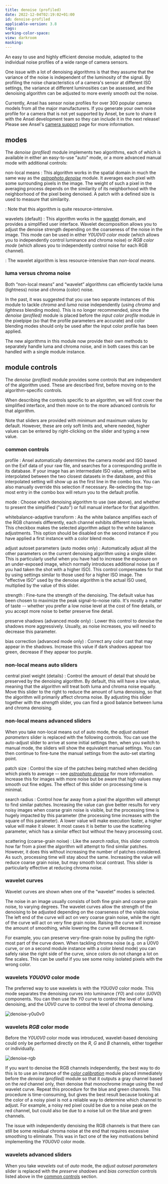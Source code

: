 ```yaml
---
title: denoise (profiled)
date: 2022-12-04T02:19:02+01:00
id: denoise-profiled
applicable-version: 3.8
tags:
working-color-space:
view: darkroom
masking:
---
```


An easy to use and highly efficient denoise module, adapted to the individual noise profiles of a wide range of camera sensors.

One issue with a lot of denoising algorithms is that they assume that the variance of the noise is independent of the luminosity of the signal. By profiling the noise characteristics of a camera's sensor at different ISO settings, the variance at different luminosities can be assessed, and the denoising algorithm can be adjusted to more evenly smooth out the noise.

Currently, Ansel has sensor noise profiles for over 300 popular camera models from all the major manufacturers. If you generate your own noise profile for a camera that is not yet supported by Ansel, be sure to share it with the Ansel development team so they can include it in the next release! Please see Ansel's [camera support](https://github.com/darktable-org/darktable/wiki/Camera-support) page for more information.

## modes

The _denoise (profiled)_ module implements two algorithms, each of which is available in either an easy-to-use "auto" mode, or a more advanced manual mode with additional controls:

non-local means
: This algorithm works in the spatial domain in much the same way as the [_astrophoto denoise_](./astrophoto-denoise.md) module. It averages each pixel with some surrounding pixels in the image. The weight of such a pixel in the averaging process depends on the similarity of its neighborhood with the neighborhood of the pixel being denoised. A patch with a defined size is used to measure that similarity.

: Note that this algorithm is quite resource-intensive.

wavelets (default)
: This algorithm works in the [wavelet](../../darkroom/processing-modules/wavelets.md) domain, and provides a simplified user interface. Wavelet decomposition allows you to adjust the denoise strength depending on the coarseness of the noise in the image. This mode can be used in either _Y0U0V0 color mode_ (which allows you to independently control luminance and chroma noise) or _RGB color mode_ (which allows you to independently control noise for each RGB channel).

: The wavelet algorithm is less resource-intensive than _non-local means_.

### luma versus chroma noise

Both “non-local means” and “wavelet” algorithms can efficiently tackle luma (lightness) noise and chroma (color) noise.

In the past, it was suggested that you use two separate instances of this module to tackle _chroma_ and _luma_ noise independently (using _chroma_ and _lightness_ blending modes). This is no longer recommended, since the _denoise (profiled)_ module is placed before the _input color profile_ module in the pixelpipe (so that the profile parameters are accurate) and color blending modes should only be used after the input color profile has been applied.

The new algorithms in this module now provide their own methods to separately handle luma and chroma noise, and in both cases this can be handled with a single module instance.

## module controls

The _denoise (profiled)_ module provides some controls that are independent of the algorithm used. These are described first, before moving on to the algorithm-specific controls.

When describing the controls specific to an algorithm, we will first cover the simplified interface, and then move on to the more advanced controls for that algorithm.

Note that sliders are provided with minimum and maximum values by default. However, these are only soft limits and, where needed, higher values can be entered by right-clicking on the slider and typing a new value.

### common controls

profile
: Ansel automatically determines the camera model and ISO based on the Exif data of your raw file, and searches for a corresponding profile in its database. If your image has an intermediate ISO value, settings will be interpolated between the two closest datasets in the database, and this interpolated setting will show up as the first line in the combo box. You can also manually override this selection if necessary. Re-selecting the top-most entry in the combo box will return you to the default profile.

mode
: Choose which denoising algorithm to use (see above), and whether to present the simplified ("auto") or full manual interface for that algorithm.

whitebalance-adaptive transform
: As the white balance amplifies each of the RGB channels differently, each channel exhibits different noise levels. This checkbox makes the selected algorithm adapt to the white balance adjustments. This option should be disabled on the second instance if you have applied a first instance with a color blend mode.

adjust autoset parameters (auto modes only)
: Automatically adjust all the other parameters on the current denoising algorithm using a single slider. This is particularly useful when you have had to increase the exposure on an under-exposed image, which normally introduces additional noise (as if you had taken the shot with a higher ISO). This control compensates for that by using settings similar to those used for a higher ISO image. The "effective ISO" used by the denoise algorithm is the actual ISO used, multiplied by the value of this slider.

strength
: Fine-tune the strength of the denoising. The default value has been chosen to maximize the peak signal-to-noise ratio. It's mostly a matter of taste -- whether you prefer a low noise level at the cost of fine details, or you accept more noise to better preserve fine detail.

preserve shadows (advanced mode only)
: Lower this control to denoise the shadows more aggressively. Usually, as noise increases, you will need to decrease this parameter.

bias correction (advanced mode only)
: Correct any color cast that may appear in the shadows. Increase this value if dark shadows appear too green, decrease if they appear too purple.

### non-local means auto sliders

central pixel weight (details)
: Control the amount of detail that should be preserved by the denoising algorithm. By default, this will have a low value, meaning that the algorithm will treat both luma and chroma noise equally. Move this slider to the right to reduce the amount of luma denoising, so that the algorithm will primarily affect chroma noise. By adjusting this slider together with the _strength_ slider, you can find a good balance between luma and chroma denoising.

### non-local means advanced sliders

When you take non-local means out of auto mode, the _adjust autoset parameters_ slider is replaced with the following controls. You can use the auto-adjust slider to arrive at some initial settings then, when you switch to manual mode, the sliders will show the equivalent manual settings. You can then continue to fine-tune the manual settings from the auto-set starting point.

patch size
: Control the size of the patches being matched when deciding which pixels to average -- see [_astrophoto denoise_](./astrophoto-denoise.md) for more information. Increase this for images with more noise but be aware that high values may smooth out fine edges. The effect of this slider on processing time is minimal.

search radius
: Control how far away from a pixel the algorithm will attempt to find similar patches. Increasing the value can give better results for very noisy images when coarse grain noise is visible, but the processing time is hugely impacted by this parameter (the processing time increases with the square of this parameter). A lower value will make execution faster, a higher value will make it slower. It most cases it is better to use the scattering parameter, which has a similar effect but without the heavy processing cost.

scattering (coarse-grain noise)
: Like the _search radius_, this slider controls how far from a pixel the algorithm will attempt to find similar patches. However, it does this without increasing the number of patches considered. As such, processing time will stay about the same. Increasing the value will reduce coarse grain noise, but may smooth local contrast. This slider is particularly effective at reducing chroma noise.

### wavelet curves

Wavelet curves are shown when one of the “wavelet” modes is selected.

The noise in an image usually consists of both fine grain and coarse grain noise, to varying degrees. The wavelet curves allow the strength of the denoising to be adjusted depending on the coarseness of the visible noise. The left end of the curve will act on very coarse grain noise, while the right of the curve will act on very fine grain noise. Raising the curve will increase the amount of smoothing, while lowering the curve will decrease it.

For example, you can preserve very-fine-grain noise by pulling the right-most part of the curve down. When tackling chroma noise (e.g. on a U0V0 curve, or on a second module instance with a color blend mode) you can safely raise the right side of the curve, since colors do not change a lot on fine scales. This can be useful if you see some noisy isolated pixels with the wrong color.

### wavelets _Y0U0V0_ color mode

The preferred way to use wavelets is with the _Y0U0V0_ color mode. This mode separates the denoising curves into luminance (_Y0_) and color (_U0V0_) components. You can then use the _Y0_ curve to control the level of luma denoising, and the _U0V0_ curve to control the level of chroma denoising.

![denoise-y0u0v0](./denoise-profiled/denoise-y0u0v0.png#w33)

### wavelets _RGB_ color mode

Before the _Y0U0V0_ color mode was introduced, wavelet-based denoising could only be performed directly on the _R_, _G_ and _B_ channels, either together or individually.

![denoise-rgb](./denoise-profiled/denoise-rgb.png#w33)

If you want to denoise the RGB channels independently, the best way to do this is to use an instance of the [_color calibration_](./color-calibration.md) module placed immediately before the _denoise (profiled)_ module so that it outputs a gray channel based on the _red_ channel only, then denoise that monochrome image using the _red_ wavelet curve. Repeat this procedure for the blue and green channels. This procedure is time-consuming, but gives the best result because looking at the color of a noisy pixel is not a reliable way to determine which channel to adjust. For example, a noisy red pixel could be due to a noise peak on the red channel, but could also be due to a noise lull on the blue and green channels.

The issue with independently denoising the RGB channels is that there can still be some residual chroma noise at the end that requires excessive smoothing to eliminate. This was in fact one of the key motivations behind implementing the _Y0U0V0_ color mode.

### wavelets advanced sliders

When you take _wavelets_ out of _auto_ mode, the _adjust autoset parameters_ slider is replaced with the _preserve shadows_ and _bias correction_ controls listed above in the [common controls](#common-controls) section.

